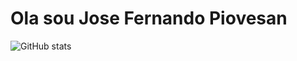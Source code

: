 # Ola sou Jose Fernando Piovesan 

![ GitHub stats](https://github-readme-stats.vercel.app/api?username=jfpiovesa&show=reviews&show_icons=true&theme=radical)
